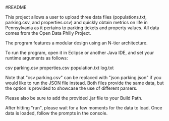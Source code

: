 #README

This project allows a user to upload three data files (populations.txt, parking.csv, and properties.csv) and quickly obtain metrics on life in Pennsylvania as it pertains to parking tickets and property values. All data comes from the Open Data Philly Project.

The program features a modular design using an N-tier architecture. 

To run the program, open it in Eclipse or another Java IDE, and set your runtime arguments as follows:

csv parking.csv properties.csv population.txt log.txt

Note that "csv parking.csv" can be replaced with "json parking.json" if you would like to run the JSON file instead. Both files provide the same data, but the option is provided to showcase the use of different parsers.

Please also be sure to add the provided .jar file to your Build Path.

After hitting "run", please wait for a few moments for the data to load. Once data is loaded, follow the prompts in the console.
